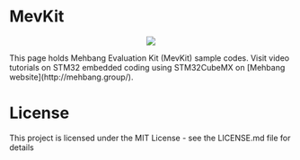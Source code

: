 # MevKit
<p align="center">
  <img src="https://raw.githubusercontent.com/MehbangGroup/MevKit/master/Images/MevKit3D.jpg"/>
</p>
This page holds Mehbang Evaluation Kit (MevKit) sample codes.
Visit video tutorials on STM32 embedded coding using STM32CubeMX on [Mehbang website](http://mehbang.group/).

# License
This project is licensed under the MIT License - see the LICENSE.md file for details
